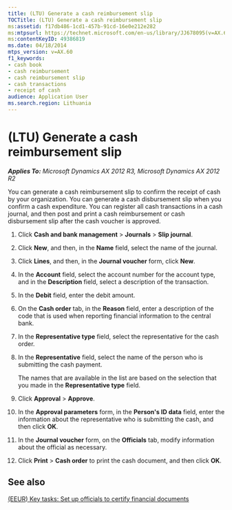 ```yaml
---
title: (LTU) Generate a cash reimbursement slip
TOCTitle: (LTU) Generate a cash reimbursement slip
ms:assetid: f17db486-1cd1-457b-91cd-16e0e212e282
ms:mtpsurl: https://technet.microsoft.com/en-us/library/JJ678095(v=AX.60)
ms:contentKeyID: 49386819
ms.date: 04/18/2014
mtps_version: v=AX.60
f1_keywords:
- cash book
- cash reimbursement
- cash reimbursement slip
- cash transactions
- receipt of cash
audience: Application User
ms.search.region: Lithuania
---
```


# (LTU) Generate a cash reimbursement slip 


_**Applies To:** Microsoft Dynamics AX 2012 R3, Microsoft Dynamics AX 2012 R2_

You can generate a cash reimbursement slip to confirm the receipt of cash by your organization. You can generate a cash disbursement slip when you confirm a cash expenditure. You can register all cash transactions in a cash journal, and then post and print a cash reimbursement or cash disbursement slip after the cash voucher is approved.

1.  Click **Cash and bank management** \> **Journals** \> **Slip journal**.

2.  Click **New**, and then, in the **Name** field, select the name of the journal.

3.  Click **Lines**, and then, in the **Journal voucher** form, click **New**.

4.  In the **Account** field, select the account number for the account type, and in the **Description** field, select a description of the transaction.

5.  In the **Debit** field, enter the debit amount.

6.  On the **Cash order** tab, in the **Reason** field, enter a description of the code that is used when reporting financial information to the central bank.

7.  In the **Representative type** field, select the representative for the cash order.

8.  In the **Representative** field, select the name of the person who is submitting the cash payment.
    
    The names that are available in the list are based on the selection that you made in the **Representative type** field.

9.  Click **Approval** \> **Approve**.

10. In the **Approval parameters** form, in the **Person's ID data** field, enter the information about the representative who is submitting the cash, and then click **OK**.

11. In the **Journal voucher** form, on the **Officials** tab, modify information about the official as necessary.

12. Click **Print** \> **Cash order** to print the cash document, and then click **OK**.

## See also

[(EEUR) Key tasks: Set up officials to certify financial documents](eeur-key-tasks-set-up-officials-to-certify-financial-documents.md)

  


